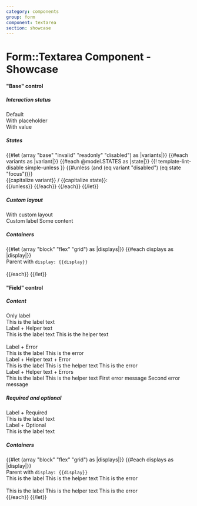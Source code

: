 ```yaml
---
category: components
group: form
component: textarea
section: showcase
---
```


<h1>Form::Textarea Component - Showcase</h1>

<section data-test-percy data-section="showcase">
  

  <h4 class="dummy-h4">"Base" control</h4>
  <h5 class="dummy-h6">Interaction status</h5>
  <div class="dummy-form-textarea-base-sample">
    <div>
      <span class="dummy-text-small">Default</span>
      <br />
      <Hds::Form::Textarea::Base />
    </div>
    <div>
      <span class="dummy-text-small">With placeholder</span>
      <br />
      <Hds::Form::Textarea::Base placeholder="Lorem ipsum dolor" />
    </div>
    <div>
      <span class="dummy-text-small">With value</span>
      <br />
      <Hds::Form::Textarea::Base @value="Ut enim ad minim veniam, quis nostrud exercitation ullamco" />
    </div>
  </div>
  <h5 class="dummy-h6">States</h5>
  <div class="dummy-form-textarea-grid-sample">
    {{#let (array "base" "invalid" "readonly" "disabled") as |variants|}}
      {{#each variants as |variant|}}
        {{#each @model.STATES as |state|}}
          {{! template-lint-disable simple-unless }}
          {{#unless (and (eq variant "disabled") (eq state "focus"))}}
            <div>
              <span class="dummy-text-small">{{capitalize variant}} / {{capitalize state}}:</span>
              <br />
              <div class="dummy-form-textarea-sublist" mock-state-value={{state}} mock-state-selector="textarea">
                <Hds::Form::Textarea::Base
                  disabled={{if (eq variant "disabled") "disabled"}}
                  readonly={{if (eq variant "readonly") "readonly"}}
                  @isInvalid={{if (eq variant "invalid") true}}
                />
                <Hds::Form::Textarea::Base
                  placeholder="Placeholder"
                  disabled={{if (eq variant "disabled") "disabled"}}
                  readonly={{if (eq variant "readonly") "readonly"}}
                  @isInvalid={{if (eq variant "invalid") true}}
                />
                <Hds::Form::Textarea::Base
                  @value="Ut enim ad minim veniam, quis nostrud exercitation ullamco"
                  disabled={{if (eq variant "disabled") "disabled"}}
                  readonly={{if (eq variant "readonly") "readonly"}}
                  @isInvalid={{if (eq variant "invalid") true}}
                />
              </div>
            </div>
          {{/unless}}
        {{/each}}
      {{/each}}
    {{/let}}
  </div>
  <h5 class="dummy-h6">Custom layout</h5>
  <div class="dummy-form-textarea-base-sample">
    <div>
      <span class="dummy-text-small">With custom layout</span>
      <br />
      <div class="dummy-form-textarea-custom-layout">
        <div class="dummy-form-textarea-custom-layout__heading">
          <label for="my-custom-textare-example">Custom label</label>
          <span>Some content</span>
        </div>
        <Hds::Form::Textarea::Base
          id="my-custom-textare-example"
          class="dummy-form-textarea-custom-layout__control"
          @value="Ut enim ad minim veniam, quis nostrud exercitation ullamco"
        />
      </div>
    </div>
  </div>
  <h5 class="dummy-h5">Containers</h5>
  <div class="dummy-form-textarea-containers">
    {{#let (array "block" "flex" "grid") as |displays|}}
      {{#each displays as |display|}}
        <div>
          <span class="dummy-text-small">Parent with <code class="dummy-code">display: {{display}}</code></span>
          <br />
          <div class="dummy-form-textarea-containers__{{display}}">
            <Hds::Form::Textarea::Base @value="Default width" />
          </div>
          <br />
          <div class="dummy-form-textarea-containers__{{display}}">
            <Hds::Form::Textarea::Base @value="Custom width" @width="248px" />
          </div>
        </div>
      {{/each}}
    {{/let}}
  </div>

  <h4 class="dummy-h4">"Field" control</h4>
  <h5 class="dummy-h5">Content</h5>
  <div class="dummy-form-textarea-grid-sample">
    <div>
      <span class="dummy-text-small">Only label</span>
      <br />
      <Hds::Form::Textarea::Field @value="Ut enim ad minim veniam, quis nostrud exercitation ullamco" as |F|>
        <F.Label>This is the label text</F.Label>
      </Hds::Form::Textarea::Field>
    </div>
    <div>
      <span class="dummy-text-small">Label + Helper text</span>
      <br />
      <Hds::Form::Textarea::Field @value="Ut enim ad minim veniam, quis nostrud exercitation ullamco" as |F|>
        <F.Label>This is the label text</F.Label>
        <F.HelperText>This is the helper text</F.HelperText>
      </Hds::Form::Textarea::Field>
    </div>
  </div>
  <br />
  <div class="dummy-form-textarea-grid-sample">
    <div>
      <span class="dummy-text-small">Label + Error</span>
      <br />
      <Hds::Form::Textarea::Field
        @value="Ut enim ad minim veniam, quis nostrud exercitation ullamco"
        @isInvalid={{true}}
        as |F|
      >
        <F.Label>This is the label</F.Label>
        <F.Error>This is the error</F.Error>
      </Hds::Form::Textarea::Field>
    </div>
    <div>
      <span class="dummy-text-small">Label + Helper text + Error</span>
      <br />
      <Hds::Form::Textarea::Field
        @value="Ut enim ad minim veniam, quis nostrud exercitation ullamco"
        @isInvalid={{true}}
        as |F|
      >
        <F.Label>This is the label</F.Label>
        <F.HelperText>This is the helper text</F.HelperText>
        <F.Error>This is the error</F.Error>
      </Hds::Form::Textarea::Field>
    </div>
    <div>
      <span class="dummy-text-small">Label + Helper text + Errors</span>
      <br />
      <Hds::Form::Textarea::Field @isInvalid={{true}} as |F|>
        <F.Label>This is the label</F.Label>
        <F.HelperText>This is the helper text</F.HelperText>
        <F.Error as |E|>
          <E.Message>First error message</E.Message>
          <E.Message>Second error message</E.Message>
        </F.Error>
      </Hds::Form::Textarea::Field>
    </div>
  </div>
  <h5 class="dummy-h5">Required and optional</h5>
  <div class="dummy-form-textarea-grid-sample">
    <div>
      <span class="dummy-text-small">Label + Required</span>
      <br />
      <Hds::Form::Textarea::Field
        @value="Ut enim ad minim veniam, quis nostrud exercitation ullamco"
        @isRequired={{true}}
        as |F|
      >
        <F.Label>This is the label text</F.Label>
      </Hds::Form::Textarea::Field>
    </div>
    <div>
      <span class="dummy-text-small">Label + Optional</span>
      <br />
      <Hds::Form::Textarea::Field
        @value="Ut enim ad minim veniam, quis nostrud exercitation ullamco"
        @isOptional={{true}}
        as |F|
      >
        <F.Label>This is the label text</F.Label>
      </Hds::Form::Textarea::Field>
    </div>
  </div>
  <h5 class="dummy-h5">Containers</h5>
  <div class="dummy-form-textarea-containers">
    {{#let (array "block" "flex" "grid") as |displays|}}
      {{#each displays as |display|}}
        <div>
          <span class="dummy-text-small">Parent with <code class="dummy-code">display: {{display}}</code></span>
          <br />
          <div class="dummy-form-textarea-containers__{{display}}">
            <Hds::Form::Textarea::Field @value="Default width" @isInvalid={{true}} as |F|>
              <F.Label>This is the label</F.Label>
              <F.HelperText>This is the helper text</F.HelperText>
              <F.Error>This is the error</F.Error>
            </Hds::Form::Textarea::Field>
          </div>
          <br />
          <div class="dummy-form-textarea-containers__{{display}}">
            <Hds::Form::Textarea::Field @value="Custom width" @width="248px" @isInvalid={{true}} as |F|>
              <F.Label>This is the label</F.Label>
              <F.HelperText>This is the helper text</F.HelperText>
              <F.Error>This is the error</F.Error>
            </Hds::Form::Textarea::Field>
          </div>
        </div>
      {{/each}}
    {{/let}}
  </div>

</section>
